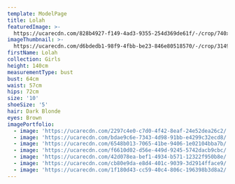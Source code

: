 ```yaml
---
template: ModelPage
title: Lolah
featuredImage: >-
  https://ucarecdn.com/828b4927-f149-4ad3-9355-254d369de61f/-/crop/740x473/0,0/-/preview/
imageThumbnail: >-
  https://ucarecdn.com/d6bdedb1-98f9-4fbb-be23-846e80518570/-/crop/3149x4630/499,0/-/preview/
firstName: Lolah
collection: Girls
height: 140cm
measurementType: bust
bust: 64cm
waist: 57cm
hips: 72cm
size: '10'
shoeSize: '5'
hair: Dark Blonde
eyes: Brown
imagePortfolio:
  - image: 'https://ucarecdn.com/2297c4e0-c7d0-4f42-8eaf-24e52dea26c2/'
  - image: 'https://ucarecdn.com/bdae9c6e-7343-4d98-91bb-e4299c32ecd8/'
  - image: 'https://ucarecdn.com/6548b013-7065-41be-9406-1e02104bba7b/'
  - image: 'https://ucarecdn.com/f6610d02-d56e-449d-9245-5742dacb9cbc/'
  - image: 'https://ucarecdn.com/42d078ea-bef1-4934-b571-12322f950b8e/'
  - image: 'https://ucarecdn.com/cb80e9da-e8d4-401c-9039-3d2914fface9/'
  - image: 'https://ucarecdn.com/1f180d43-cc59-40c4-806c-196398b3d8a2/'
---
```


